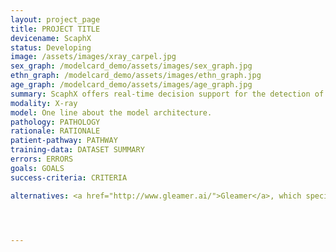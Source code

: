 ```yaml
---
layout: project_page
title: PROJECT TITLE
devicename: ScaphX
status: Developing
image: /assets/images/xray_carpel.jpg
sex_graph: /modelcard_demo/assets/images/sex_graph.jpg
ethn_graph: /modelcard_demo/assets/images/ethn_graph.jpg
age_graph: /modelcard_demo/assets/images/age_graph.jpg
summary: ScaphX offers real-time decision support for the detection of scaphoid fractures. The application interprets wrist x-rays to increase the accuracy and confidence of diagnosis, enabling rapid turnaround treatment with discharge or appropriate further management of these patients.
modality: X-ray
model: One line about the model architecture.
pathology: PATHOLOGY
rationale: RATIONALE
patient-pathway: PATHWAY
training-data: DATASET SUMMARY
errors: ERRORS
goals: GOALS
success-criteria: CRITERIA

alternatives: <a href="http://www.gleamer.ai/">Gleamer</a>, which specialise in trauma x-rays, has been considered for this purpose but was decided not suitable to solve this particular clinical problem. The decision was made to train an in-house algorithm instead.




---
```

